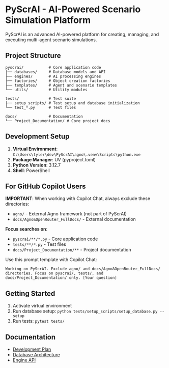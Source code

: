 # PyScrAI - AI-Powered Scenario Simulation Platform

PyScrAI is an advanced AI-powered platform for creating, managing, and executing multi-agent scenario simulations.

## Project Structure

```
pyscrai/           # Core application code
├── databases/     # Database models and API
├── engines/       # AI processing engines
├── factories/     # Object creation factories
├── templates/     # Agent and scenario templates
└── utils/         # Utility modules

tests/             # Test suite
├── setup_scripts/ # Test setup and database initialization
└── test_*.py      # Test files

docs/              # Documentation
└── Project_Documentation/ # Core project docs
```

## Development Setup

1. **Virtual Environment**: `C:\Users\tyler\dev\PyScrAI\agno\.venv\Scripts\python.exe`
2. **Package Manager**: UV (pyproject.toml)
3. **Python Version**: 3.12.7
4. **Shell**: PowerShell

## For GitHub Copilot Users

**IMPORTANT**: When working with Copilot Chat, always exclude these directories:
- `agno/` - External Agno framework (not part of PyScrAI)
- `docs/Agno&OpenRouter_FullDocs/` - External documentation

**Focus searches on**:
- `pyscrai/**/*.py` - Core application code
- `tests/**/*.py` - Test files
- `docs/Project_Documentation/**` - Project documentation

Use this prompt template with Copilot Chat:
```
Working on PyScrAI. Exclude agno/ and docs/Agno&OpenRouter_FullDocs/ directories. Focus on pyscrai/, tests/, and docs/Project_Documentation/ only. [Your question]
```

## Getting Started

1. Activate virtual environment
2. Run database setup: `python tests/setup_scripts/setup_database.py --setup`
3. Run tests: `pytest tests/`

## Documentation

- [Development Plan](docs/development_notes/Current_Development_Plan.md)
- [Database Architecture](docs/Project_Documentation/database_architecture.md)
- [Engine API](docs/Project_Documentation/engine_api.md)

